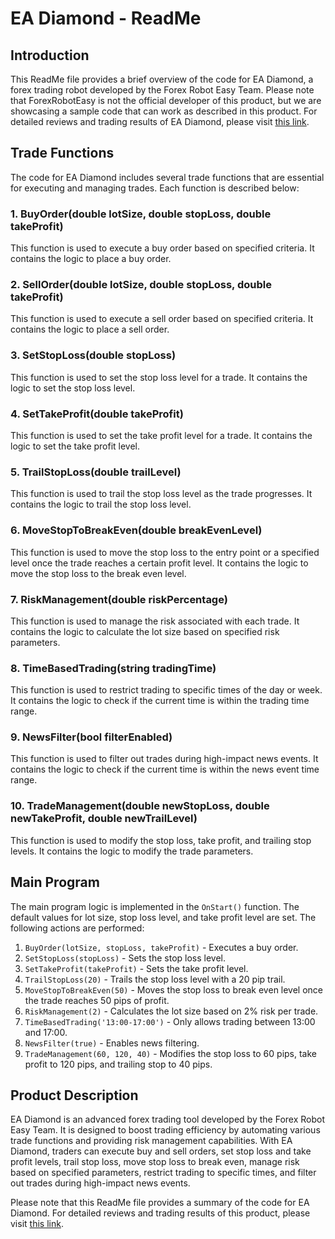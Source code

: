 # EA Diamond - ReadMe

## Introduction
This ReadMe file provides a brief overview of the code for EA Diamond, a forex trading robot developed by the Forex Robot Easy Team. Please note that ForexRobotEasy is not the official developer of this product, but we are showcasing a sample code that can work as described in this product. For detailed reviews and trading results of EA Diamond, please visit [this link](https://forexroboteasy.com/forex-robot-review/ea-diamond-review-advanced-forex-tool-boosts-trading-efficiency/).

## Trade Functions
The code for EA Diamond includes several trade functions that are essential for executing and managing trades. Each function is described below:

### 1. BuyOrder(double lotSize, double stopLoss, double takeProfit)
This function is used to execute a buy order based on specified criteria. It contains the logic to place a buy order.

### 2. SellOrder(double lotSize, double stopLoss, double takeProfit)
This function is used to execute a sell order based on specified criteria. It contains the logic to place a sell order.

### 3. SetStopLoss(double stopLoss)
This function is used to set the stop loss level for a trade. It contains the logic to set the stop loss level.

### 4. SetTakeProfit(double takeProfit)
This function is used to set the take profit level for a trade. It contains the logic to set the take profit level.

### 5. TrailStopLoss(double trailLevel)
This function is used to trail the stop loss level as the trade progresses. It contains the logic to trail the stop loss level.

### 6. MoveStopToBreakEven(double breakEvenLevel)
This function is used to move the stop loss to the entry point or a specified level once the trade reaches a certain profit level. It contains the logic to move the stop loss to the break even level.

### 7. RiskManagement(double riskPercentage)
This function is used to manage the risk associated with each trade. It contains the logic to calculate the lot size based on specified risk parameters.

### 8. TimeBasedTrading(string tradingTime)
This function is used to restrict trading to specific times of the day or week. It contains the logic to check if the current time is within the trading time range.

### 9. NewsFilter(bool filterEnabled)
This function is used to filter out trades during high-impact news events. It contains the logic to check if the current time is within the news event time range.

### 10. TradeManagement(double newStopLoss, double newTakeProfit, double newTrailLevel)
This function is used to modify the stop loss, take profit, and trailing stop levels. It contains the logic to modify the trade parameters.

## Main Program
The main program logic is implemented in the `OnStart()` function. The default values for lot size, stop loss level, and take profit level are set. The following actions are performed:

1. `BuyOrder(lotSize, stopLoss, takeProfit)` - Executes a buy order.
2. `SetStopLoss(stopLoss)` - Sets the stop loss level.
3. `SetTakeProfit(takeProfit)` - Sets the take profit level.
4. `TrailStopLoss(20)` - Trails the stop loss level with a 20 pip trail.
5. `MoveStopToBreakEven(50)` - Moves the stop loss to break even level once the trade reaches 50 pips of profit.
6. `RiskManagement(2)` - Calculates the lot size based on 2% risk per trade.
7. `TimeBasedTrading('13:00-17:00')` - Only allows trading between 13:00 and 17:00.
8. `NewsFilter(true)` - Enables news filtering.
9. `TradeManagement(60, 120, 40)` - Modifies the stop loss to 60 pips, take profit to 120 pips, and trailing stop to 40 pips.

## Product Description
EA Diamond is an advanced forex trading tool developed by the Forex Robot Easy Team. It is designed to boost trading efficiency by automating various trade functions and providing risk management capabilities. With EA Diamond, traders can execute buy and sell orders, set stop loss and take profit levels, trail stop loss, move stop loss to break even, manage risk based on specified parameters, restrict trading to specific times, and filter out trades during high-impact news events.

Please note that this ReadMe file provides a summary of the code for EA Diamond. For detailed reviews and trading results of this product, please visit [this link](https://forexroboteasy.com/forex-robot-review/ea-diamond-review-advanced-forex-tool-boosts-trading-efficiency/).
